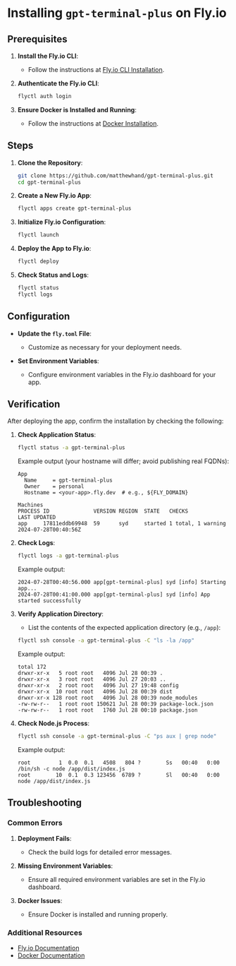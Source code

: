 # Installing `gpt-terminal-plus` on Fly.io

## Prerequisites

1. **Install the Fly.io CLI**:
    - Follow the instructions at [Fly.io CLI Installation](https://fly.io/docs/hands-on/install-flyctl/).

2. **Authenticate the Fly.io CLI**:
    ```bash
    flyctl auth login
    ```

3. **Ensure Docker is Installed and Running**:
    - Follow the instructions at [Docker Installation](https://docs.docker.com/get-docker/).

## Steps

1. **Clone the Repository**:
    ```bash
    git clone https://github.com/matthewhand/gpt-terminal-plus.git
    cd gpt-terminal-plus
    ```

2. **Create a New Fly.io App**:
    ```bash
    flyctl apps create gpt-terminal-plus
    ```

3. **Initialize Fly.io Configuration**:
    ```bash
    flyctl launch
    ```

4. **Deploy the App to Fly.io**:
    ```bash
    flyctl deploy
    ```

5. **Check Status and Logs**:
    ```bash
    flyctl status
    flyctl logs
    ```

## Configuration

- **Update the `fly.toml` File**:
    - Customize as necessary for your deployment needs.
  
- **Set Environment Variables**:
    - Configure environment variables in the Fly.io dashboard for your app.

## Verification

After deploying the app, confirm the installation by checking the following:

1. **Check Application Status**:
    ```bash
    flyctl status -a gpt-terminal-plus
    ```
    Example output (your hostname will differ; avoid publishing real FQDNs):
    ```plaintext
    App
      Name     = gpt-terminal-plus
      Owner    = personal
      Hostname = <your-app>.fly.dev  # e.g., ${FLY_DOMAIN}

    Machines
    PROCESS ID              VERSION REGION  STATE   CHECKS               LAST UPDATED
    app     17811eddb69948  59      syd     started 1 total, 1 warning   2024-07-28T00:40:56Z
    ```

2. **Check Logs**:
    ```bash
    flyctl logs -a gpt-terminal-plus
    ```
    Example output:
    ```plaintext
    2024-07-28T00:40:56.000 app[gpt-terminal-plus] syd [info] Starting app...
    2024-07-28T00:41:00.000 app[gpt-terminal-plus] syd [info] App started successfully
    ```

3. **Verify Application Directory**:
    - List the contents of the expected application directory (e.g., `/app`):
    ```bash
    flyctl ssh console -a gpt-terminal-plus -C "ls -la /app"
    ```
    Example output:
    ```plaintext
    total 172
    drwxr-xr-x   5 root root   4096 Jul 28 00:39 .
    drwxr-xr-x   3 root root   4096 Jul 27 20:03 ..
    drwxr-xr-x   2 root root   4096 Jul 27 19:48 config
    drwxr-xr-x  10 root root   4096 Jul 28 00:39 dist
    drwxr-xr-x 128 root root   4096 Jul 28 00:39 node_modules
    -rw-rw-r--   1 root root 150621 Jul 28 00:39 package-lock.json
    -rw-rw-r--   1 root root   1760 Jul 28 00:10 package.json
    ```

4. **Check Node.js Process**:
    ```bash
    flyctl ssh console -a gpt-terminal-plus -C "ps aux | grep node"
    ```
    Example output:
    ```plaintext
    root         1  0.0  0.1   4508   804 ?        Ss   00:40   0:00 /bin/sh -c node /app/dist/index.js
    root        10  0.1  0.3 123456  6789 ?        Sl   00:40   0:00 node /app/dist/index.js
    ```

## Troubleshooting

### Common Errors

1. **Deployment Fails**:
    - Check the build logs for detailed error messages.

2. **Missing Environment Variables**:
    - Ensure all required environment variables are set in the Fly.io dashboard.

3. **Docker Issues**:
    - Ensure Docker is installed and running properly.

### Additional Resources

- [Fly.io Documentation](https://fly.io/docs/)
- [Docker Documentation](https://docs.docker.com/)
